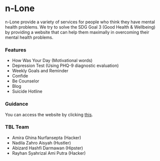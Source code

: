 # n-Lone
n-Lone provide a variety of services for people who think they have mental health problems. We try to solve the SDG Goal 3 (Good Health & Wellbeing) by providing a website that can help them maximally in overcoming their mental health problems.

### Features
* How Was Your Day (Motivational words)
* Depression Test (Using PHQ-9 diagnostic evaluation)
* Weekly Goals and Reminder
* Confide
* Be Counselor
* Blog
* Suicide Hotline

### Guidance
You can access the website by clicking
[this](https://amiragn.github.io/n-Lone/).

### TBL Team
* Amira Ghina Nurfansepta (Hacker)
* Nadila Zahro Aisyah (Hustler)
* Abizard Hashfi Darmawan (Hipster)
* Rayhan Syahrizal Ami Putra (Hacker)
